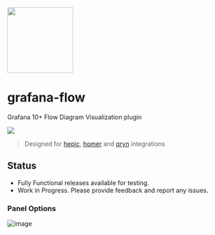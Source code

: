 <img src="https://user-images.githubusercontent.com/1423657/218816262-e0e8d7ad-44d0-4a7d-9497-0d383ed78b83.png" height=150>

# grafana-flow
Grafana 10+ Flow Diagram Visualization plugin

<img src="https://user-images.githubusercontent.com/1423657/259414028-ce4c8603-be1f-4ca9-a0fa-556d84c5660c.gif">

> Designed for [hepic](https://hepic.cloud), [homer](https://sipcapture.org) and [qryn](https://qryn.dev) integrations


## Status

- Fully Functional releases available for testing.
- Work in Progress. Please provide feedback and report any issues.


### Panel Options

![image](https://github.com/metrico/grafana-flow/assets/1423657/788ceb63-735b-4148-98c0-bf52a10d94c0)



<!--
## Development

how to run DEMO (development mode):

---
1) enviroument:
 - OS: Windows (WSL2), linux or MacOS
 - Make sure node version should be [>= 16.x]

---
2) command action:
```
git clone https://github.com/metrico/grafana-flow.git
```
```
cd ./grafana-flow
```

```
npm install
```

run development mode of plugin for grafana

[1] run command on parallel terminal on same time
```
npm run dev
```

run docker-image of grafana

[2] run command on parallel terminal on same time
```
npm run server
```
run dev mode NGX-FLOW plugin (Angular Project)
[3] run command on parallel terminal on same time

```
cd ./ngx-flow

npm install

npm start
```


after all open link http://localhost:3000/ 

-->

